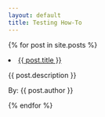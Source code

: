 ```yaml
---
layout: default
title: Testing How-To
---
```


  {% for post in site.posts %}
    <li>
      <a href="{{ post.url }}">{{ post.title }}</a>
      <p>{{ post.description }}</p>
      <p>By: {{ post.author }}</p>
    </li>
  {% endfor %}
